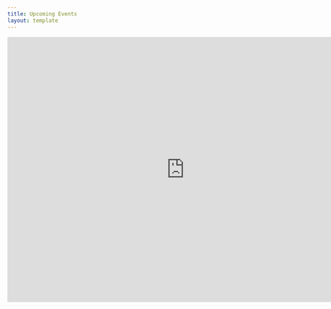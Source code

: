```yaml
---
title: Upcoming Events
layout: template
---
```


<iframe src="https://calendar.google.com/calendar/embed?src=msc1alsqkqutc2dlolkut51rgs%40group.calendar.google.com&ctz=America%2FNew_York" style="border: 0" width="800" height="600" frameborder="0" scrolling="no"></iframe>
